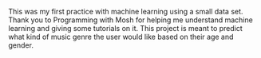 This was my first practice with machine learning using a small data set. Thank you to Programming with Mosh for helping me understand machine learning and giving some tutorials on it. This project is meant to predict what kind of music genre the user would like based on their age and gender.
